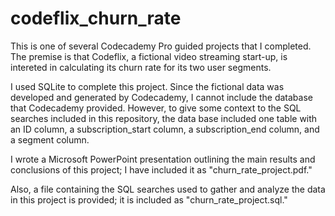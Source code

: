 # codeflix_churn_rate

This is one of several Codecademy Pro guided projects that I completed. The premise is that Codeflix, a fictional video streaming start-up, is intereted in calculating its churn rate for its two user segments.

I used SQLite to complete this project. Since the fictional data was developed and generated by Codecademy, I cannot include the database that Codecademy provided. However, to give some context to the SQL searches included in this repository, the data base included one table with an ID column, a subscription_start column, a subscription_end column, and a segment column.

I wrote a Microsoft PowerPoint presentation outlining the main results and conclusions of this project; I have included it as "churn_rate_project.pdf."

Also, a file containing the SQL searches used to gather and analyze the data in this project is provided; it is included as "churn_rate_project.sql."
